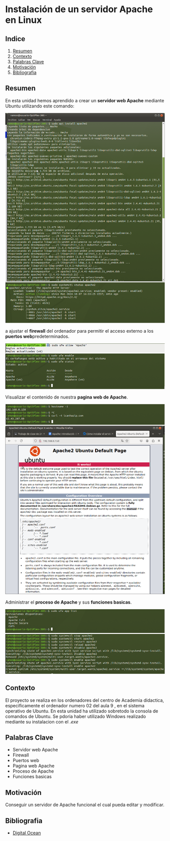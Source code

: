 # Instalación de un servidor Apache en Linux

## Indice
1. [Resumen](#resumen)
2. [Contexto](#contexto)
3. [Palabras Clave](#palabras-clave)
4. [Motivación](#motivación)
5. [Bibliografia](#bibliografia)


## Resumen

En esta unidad hemos aprendido a crear un **servidor web Apache** mediante Ubuntu utilizando este comando:

![sudo apt install apache2](Install_Apache.png)
![sudo systemctl status apache](Systemctl.png)

a ajustar el **firewall** del ordenador para permitir el acceso externo a los **puertos web**predeterminados.

![sudo ufw allow 'Apache](Allow.png)
![sudo ufw status](Ufw_status.png)

Visualizar el contenido de nuestra **pagina web de Apache**.

![Como mostar la IP](Ip.png)
![Pagina web ejemplo apache](Pagina_ejemplo_Apache.png)

Administrar el **proceso de Apache** y sus **funciones basicas**.

![sudo ufw app list](Ufw_app_list.png)
![Comandos de Apache](Comandos_Apache.png)


## Contexto
El proyecto se realiza en los ordenadores del centro de Academia didactica, especificamente el ordenador numero 02 del aula 9 , en el sistema operativo de Ubuntu.
En esta unidad ha utilizado sobretodo la consola de comandos de Ubuntu.
Se pdoria haber utilizado Windows realizado mediante su instalacion con el *.exe*

## Palabras Clave
* Servidor web Apache
* Firewall
* Puertos web
* Pagina web Apache
* Proceso de Apache
* Funciones basicas

## Motivación
Conseguir un servidor de Apache funcional el cual pueda editar y modificar.

## Bibliografia
* [Digital Ocean](https://www.digitalocean.com/community/tutorials/how-to-install-the-apache-web-server-on-ubuntu-20-04-es?authuser=0)
